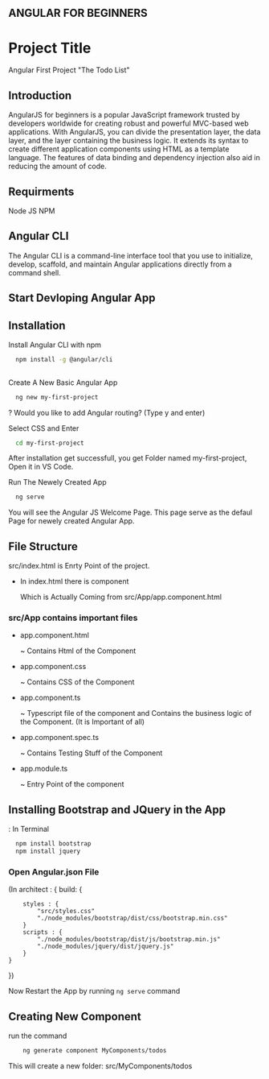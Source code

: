 
## ANGULAR FOR BEGINNERS
# Project Title
Angular First Project "The Todo List"


## Introduction

AngularJS for beginners is a popular JavaScript framework trusted by developers worldwide for creating robust and powerful MVC-based web applications. With AngularJS, you can divide the presentation layer, the data layer, and the layer containing the business logic. It extends its syntax to create different application components using HTML as a template language. The features of data binding and dependency injection also aid in reducing the amount of code.

## Requirments 
Node JS
NPM

## Angular CLI
The Angular CLI is a command-line interface tool that you use to initialize, develop, scaffold, and maintain Angular applications directly from a command shell.

## Start Devloping Angular App
## Installation

Install Angular CLI with npm

```bash
  npm install -g @angular/cli
  
```

Create A New Basic Angular App

```bash
  ng new my-first-project

```

? Would you like to add Angular routing?
(Type y and enter) 

Select CSS and Enter

```bash
  cd my-first-project
```

After installation get successfull, you get Folder named my-first-project, Open it in VS Code.

Run The Newely Created App
```bash
  ng serve
```

You will see the Angular JS Welcome Page. This page serve as the defaul Page for newely created Angular App.


## File Structure
src/index.html is Enrty Point of the project.

+ In index.html there is component 
  
  <app-root></app-root>
Which is Actually Coming from  src/App/app.component.html

### src/App contains important files
  + app.component.html
    
    ~ Contains Html of the Component
  + app.component.css
    
    ~ Contains CSS of the Component
  + app.component.ts
    
    ~ Typescript file of the component and Contains the business logic of the Component. (It is Important of all)

  + app.component.spec.ts
    
    ~ Contains Testing Stuff of the Component
  + app.module.ts

    ~ Entry Point of the component
## Installing Bootstrap and JQuery in the App

: In Terminal

```bash
  npm install bootstrap
  npm install jquery
```

### Open Angular.json File
(In architect : {
    build: {

        styles : {
            "src/styles.css"
            "./node_modules/bootstrap/dist/css/bootstrap.min.css"
        }
        scripts : {
            "./node_modules/bootstrap/dist/js/bootstrap.min.js"
            "./node_modules/jquery/dist/jquery.js"
        }
    }
})

Now Restart the App by running ``` ng serve ``` command

## Creating New Component

run the command 

```bash
    ng generate component MyComponents/todos 
```

This will create a new folder: src/MyComponents/todos
